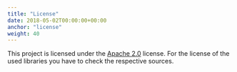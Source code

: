 ```yaml
---
title: "License"
date: 2018-05-02T00:00:00+00:00
anchor: "license"
weight: 40
---
```


This project is licensed under the [Apache 2.0](license) license. For the license of the used libraries you have to check the respective sources.

[license]: https://github.com/owncloud/ocis-hello/blob/master/LICENSE
